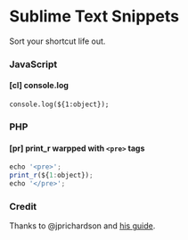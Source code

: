 # Sublime Text Snippets
Sort your shortcut life out.

### JavaScript

#### [cl] console.log

```
console.log(${1:object});
```


### PHP

#### [pr] print_r warpped with ```<pre>``` tags

```js
echo '<pre>';
print_r(${1:object});
echo '</pre>';
```


### Credit

Thanks to @jprichardson and [his guide](https://github.com/jprichardson/sublime-js-snippets).
